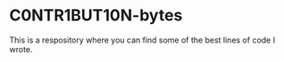 # C0NTR1BUT10N-bytes
This is a respository where you can find some of the best lines of code I wrote.
